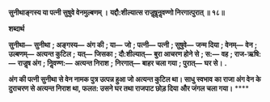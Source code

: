 **सुनीथाङ्गस्य या पत्नी सुषुवे वेनमुल्बणम् ।** **यद्दौ:शील्यात्स राजॢषॢनॢवण्णो निरगात्पुरात् ॥ १८॥** 

**शब्दार्थ** 

**सुनीथा—** **सुनीथा** **; अङ्गस्य—** **अंग की** **; या—** **जो** **; पत्नी—** **पत्नी** **; सुषुवे—** **जन्म दिया** **; वेनम्—** **वेन** **; उल्बणम्—** **अत्यन्त कुटिल** **;** **यत्—** **जिसका** **; दौ:शील्यात्—** **बुरा आचरण होने से** **; स:—** **वह** **; राज-ऋषि:—** **राजॢष अंग** **; निॢवण्ण:—** **अत्यन्त निराश** **;** **निरगात्—** **बाहर चला गया** **; पुरात्—** **घर से।** **.** 

**अंग की पत्नी सुनीथा से वेन नामक पुत्र उत्पन्न हुआ जो अत्यन्त कुटिल था। साधु स्वभाव** **का राजा अंग वेन के दुराचरण से अत्यन्त निराश था, फलत: उसने घर तथा राजपाट छोड़ दिया** **और जंगल चला गया।** **** 